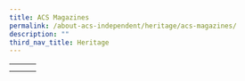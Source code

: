 ```yaml
---
title: ACS Magazines
permalink: /about-acs-independent/heritage/acs-magazines/
description: ""
third_nav_title: Heritage
---
```

|   |   |   |
|:---:|:---:|:---:|
|   |   |   |
|   |   |   |
